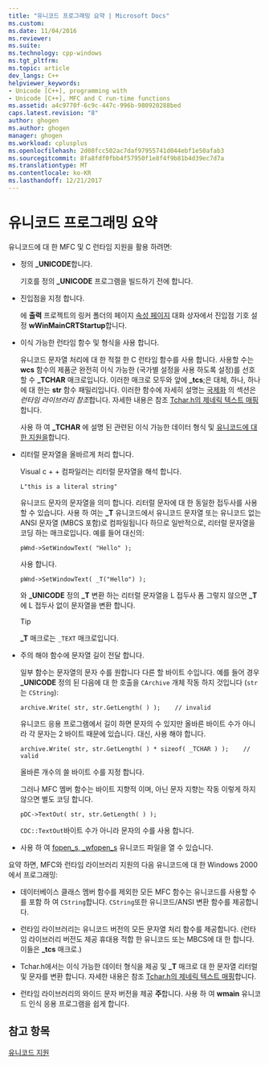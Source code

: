 ```yaml
---
title: "유니코드 프로그래밍 요약 | Microsoft Docs"
ms.custom: 
ms.date: 11/04/2016
ms.reviewer: 
ms.suite: 
ms.technology: cpp-windows
ms.tgt_pltfrm: 
ms.topic: article
dev_langs: C++
helpviewer_keywords:
- Unicode [C++], programming with
- Unicode [C++], MFC and C run-time functions
ms.assetid: a4c9770f-6c9c-447c-996b-980920288bed
caps.latest.revision: "8"
author: ghogen
ms.author: ghogen
manager: ghogen
ms.workload: cplusplus
ms.openlocfilehash: 2d08fcc502ac7daf97955741d044ebf1e50afab3
ms.sourcegitcommit: 8fa8fdf0fbb4f57950f1e8f4f9b81b4d39ec7d7a
ms.translationtype: MT
ms.contentlocale: ko-KR
ms.lasthandoff: 12/21/2017
---
```

# <a name="unicode-programming-summary"></a>유니코드 프로그래밍 요약
유니코드에 대 한 MFC 및 C 런타임 지원을 활용 하려면:  
  
-   정의 **_UNICODE**합니다.  
  
     기호를 정의 **_UNICODE** 프로그램을 빌드하기 전에 합니다.  
  
-   진입점을 지정 합니다.  
  
     에 **출력** 프로젝트의 링커 폴더의 페이지 [속성 페이지](../ide/property-pages-visual-cpp.md) 대화 상자에서 진입점 기호 설정 **wWinMainCRTStartup**합니다.  
  
-   이식 가능한 런타임 함수 및 형식을 사용 합니다.  
  
     유니코드 문자열 처리에 대 한 적절 한 C 런타임 함수를 사용 합니다. 사용할 수는 **wcs** 함수의 제품군 완전히 이식 가능한 (국가별 설정을 사용 하도록 설정)를 선호할 수 **_TCHAR** 매크로입니다. 이러한 매크로 모두와 앞에 **_tcs**;은 대체, 하나, 하나에 대 한는 **str** 함수 패밀리입니다. 이러한 함수에 자세히 설명는 [국제화](../c-runtime-library/internationalization.md) 의 섹션은 *런타임 라이브러리 참조*합니다. 자세한 내용은 참조 [Tchar.h의 제네릭 텍스트 매핑](../text/generic-text-mappings-in-tchar-h.md)합니다.  
  
     사용 하 여 **_TCHAR** 에 설명 된 관련된 이식 가능한 데이터 형식 및 [유니코드에 대 한 지원을](../text/support-for-unicode.md)합니다.  
  
-   리터럴 문자열을 올바르게 처리 합니다.  
  
     Visual c + + 컴파일러는 리터럴 문자열을 해석 합니다.  
  
    ```  
    L"this is a literal string"  
    ```  
  
     유니코드 문자의 문자열을 의미 합니다. 리터럴 문자에 대 한 동일한 접두사를 사용할 수 있습니다. 사용 하 여는 **_T** 유니코드에서 유니코드 문자열 또는 유니코드 없는 ANSI 문자열 (MBCS 포함)로 컴파일됩니다 하므로 일반적으로, 리터럴 문자열을 코딩 하는 매크로입니다. 예를 들어 대신의:  
  
    ```  
    pWnd->SetWindowText( "Hello" );  
    ```  
  
     사용 합니다.  
  
    ```  
    pWnd->SetWindowText( _T("Hello") );  
    ```  
  
     와 **_UNICODE** 정의 **_T** 변환 하는 리터럴 문자열을 L 접두사 폼 그렇지 않으면 **_T** 에 L 접두사 없이 문자열을 변환 합니다.  
  
    > [!TIP]
    >  **_T** 매크로는 `_TEXT` 매크로입니다.  
  
-   주의 해야 함수에 문자열 길이 전달 합니다.  
  
     일부 함수는 문자열의 문자 수를 원합니다 다른 할 바이트 수입니다. 예를 들어 경우 **_UNICODE** 정의 된 다음에 대 한 호출을 `CArchive` 개체 작동 하지 것입니다 (`str` 는 `CString`):  
  
    ```  
    archive.Write( str, str.GetLength( ) );    // invalid  
    ```  
  
     유니코드 응용 프로그램에서 길이 하면 문자의 수 있지만 올바른 바이트 수가 아니라 각 문자는 2 바이트 때문에 있습니다. 대신, 사용 해야 합니다.  
  
    ```  
    archive.Write( str, str.GetLength( ) * sizeof( _TCHAR ) );    // valid  
    ```  
  
     올바른 개수의 쓸 바이트 수를 지정 합니다.  
  
     그러나 MFC 멤버 함수는 바이트 지향적 이며, 아닌 문자 지향는 작동 이렇게 하지 않으면 별도 코딩 합니다.  
  
    ```  
    pDC->TextOut( str, str.GetLength( ) );  
    ```  
  
     `CDC::TextOut`바이트 수가 아니라 문자의 수를 사용 합니다.  
  
-   사용 하 여 [fopen_s, _wfopen_s](../c-runtime-library/reference/fopen-s-wfopen-s.md) 유니코드 파일을 열 수 있습니다.  
  
 요약 하면, MFC와 런타임 라이브러리 지원의 다음 유니코드에 대 한 Windows 2000에서 프로그래밍:  
  
-   데이터베이스 클래스 멤버 함수를 제외한 모든 MFC 함수는 유니코드를 사용할 수를 포함 하 여 `CString`합니다. `CString`또한 유니코드/ANSI 변환 함수를 제공합니다.  
  
-   런타임 라이브러리는 유니코드 버전의 모든 문자열 처리 함수를 제공합니다. (런타임 라이브러리 버전도 제공 휴대용 적합 한 유니코드 또는 MBCS에 대 한 합니다. 이들은 **_tcs** 매크로.)  
  
-   Tchar.h에서는 이식 가능한 데이터 형식을 제공 및 **_T** 매크로 대 한 문자열 리터럴 및 문자를 변환 합니다. 자세한 내용은 참조 [Tchar.h의 제네릭 텍스트 매핑](../text/generic-text-mappings-in-tchar-h.md)합니다.  
  
-   런타임 라이브러리의 와이드 문자 버전을 제공 **주**합니다. 사용 하 여 **wmain** 유니코드 인식 응용 프로그램을 쉽게 합니다.  
  
## <a name="see-also"></a>참고 항목  
 [유니코드 지원](../text/support-for-unicode.md)
